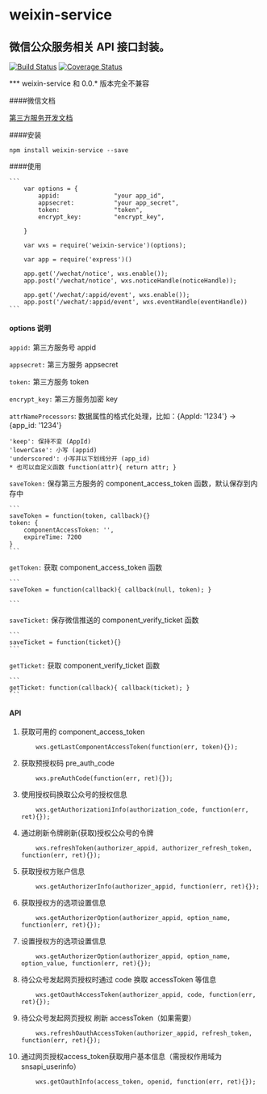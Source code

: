 # weixin-service
微信公众服务相关 API 接口封装。
---
[![Build Status](https://travis-ci.org/liuxiaodong/weixin-service.png)](https://travis-ci.org/liuxiaodong/weixin-service)
[![Coverage Status](https://coveralls.io/repos/liuxiaodong/weixin-service/badge.png)](https://coveralls.io/github/liuxiaodong/weixin-service)  

*** weixin-service 和 0.0.* 版本完全不兼容

####微信文档

<a href="https://open.weixin.qq.com/cgi-bin/frame?t=resource/res_main_tmpl&verify=1&lang=zh_CN" target='_blank'>第三方服务开发文档</a>


####安装
```
npm install weixin-service --save
```

####使用

	```
		var options = {
			appid:        		 "your app_id",       
			appsecret:    		 "your app_secret",      
			token:         		 "token",                
			encrypt_key:   		 "encrypt_key",          

		}
		
		var wxs = require('weixin-service')(options);

		var app = require('express')()
	
		app.get('/wechat/notice', wxs.enable());
		app.post('/wechat/notice', wxs.noticeHandle(noticeHandle));

		app.get('/wechat/:appid/event', wxs.enable());
		app.post('/wechat/:appid/event', wxs.eventHandle(eventHandle))
	```
	

#### options 说明

`appid:` 第三方服务号 appid

`appsecret:`  第三方服务 appsecret

`token:`  第三方服务 token

`encrypt_key:` 第三方服务加密 key

`attrNameProcessors`: 数据属性的格式化处理，比如：{AppId: '1234'} -> {app_id: '1234'}  

	'keep': 保持不变 (AppId)  
	'lowerCase': 小写 (appid)   
	'underscored': 小写并以下划线分开 (app_id)  
	* 也可以自定义函数 function(attr){ return attr; }  

`saveToken:` 保存第三方服务的 component_access_token 函数，默认保存到内存中  

	```
	saveToken = function(token, callback){}  
	token: {  
		componentAccessToken: '',  
		expireTime: 7200  
	}  
	```

`getToken:` 获取 component_access_token 函数
	
	```
	saveToken = function(callback){ callback(null, token); }

	```

`saveTicket:` 保存微信推送的 component_verify_ticket 函数

	```
	saveTicket = function(ticket){}
	```

`getTicket:` 获取 component_verify_ticket 函数

	```
	getTicket: function(callback){ callback(ticket); }
	```

#### API

1. 获取可用的 component_access_token
	
	```
		wxs.getLastComponentAccessToken(function(err, token){});
	```
	
2. 获取预授权码 pre_auth_code

	```
		wxs.preAuthCode(function(err, ret){});
	```
3. 使用授权码换取公众号的授权信息

	```
		wxs.getAuthorizationiInfo(authorization_code, function(err, ret){});
	```
	
4. 通过刷新令牌刷新(获取)授权公众号的令牌

	```
		wxs.refreshToken(authorizer_appid, authorizer_refresh_token, function(err, ret){});
	```

5. 获取授权方账户信息

	```
		wxs.getAuthorizerInfo(authorizer_appid, function(err, ret){});
	```
6. 获取授权方的选项设置信息

	```
		wxs.getAuthorizerOption(authorizer_appid, option_name, function(err, ret){});
	```
7. 设置授权方的选项设置信息

	```
		wxs.getAuthorizerOption(authorizer_appid, option_name, option_value, function(err, ret){});
	```

8. 待公众号发起网页授权时通过 code 换取 accessToken 等信息

	```
		wxs.getOauthAccessToken(authorizer_appid, code, function(err, ret){});
	```

9. 待公众号发起网页授权 刷新 accessToken（如果需要）

	```
		wxs.refreshOauthAccessToken(authorizer_appid, refresh_token, function(err, ret){});
	```

10. 通过网页授权access_token获取用户基本信息（需授权作用域为snsapi_userinfo）
	
	```
		wxs.getOauthInfo(access_token, openid, function(err, ret){});
	```
